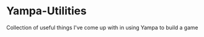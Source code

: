 Yampa-Utilities
===============

Collection of useful things I've come up with in using Yampa to build a game
